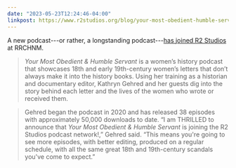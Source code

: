 ```yaml
---
date: "2023-05-23T12:24:46-04:00"
linkpost: https://www.r2studios.org/blog/your-most-obedient-humble-servant-joins-the-r2-studios-network/
---
```


A new podcast---or rather, a longstanding
podcast---[has joined R2 Studios](https://www.r2studios.org/blog/your-most-obedient-humble-servant-joins-the-r2-studios-network/)
at RRCHNM.

> _Your Most Obedient & Humble Servant_ is a women’s history podcast that
> showcases 18th and early 19th-century women’s letters that don’t always make
> it into the history books. Using her training as a historian and documentary
> editor, Kathryn Gehred and her guests dig into the story behind each letter
> and the lives of the women who wrote or received them.

> Gehred began the podcast in 2020 and has released 38 episodes with
> approximately 50,000 downloads to date. “I am THRILLED to announce that _Your
> Most Obedient & Humble Servant_ is joining the R2 Studios podcast network!,”
> Gehred said. “This means you're going to see more episodes, with better
> editing, produced on a regular schedule, with all the same great 18th and
> 19th-century scandals you've come to expect.”
